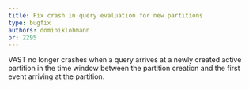 ```yaml
---
title: Fix crash in query evaluation for new partitions
type: bugfix
authors: dominiklohmann
pr: 2295
---
```


VAST no longer crashes when a query arrives at a newly created active partition
in the time window between the partition creation and the first event arriving
at the partition.
